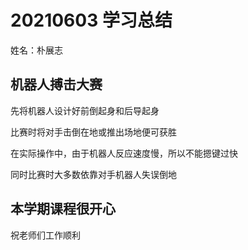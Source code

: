 # 20210603 学习总结

姓名：朴展志

## 机器人搏击大赛

先将机器人设计好前倒起身和后导起身

比赛时将对手击倒在地或推出场地便可获胜

在实际操作中，由于机器人反应速度慢，所以不能摁键过快

同时比赛时大多数依靠对手机器人失误倒地

## 本学期课程很开心

祝老师们工作顺利
